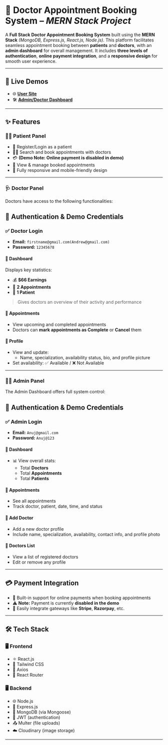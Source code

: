 # 🏥 **Doctor Appointment Booking System** – *MERN Stack Project*

A **Full Stack Doctor Appointment Booking System** built using the **MERN Stack** *(MongoDB, Express.js, React.js, Node.js)*. This platform facilitates seamless appointment booking between **patients** and **doctors**, with an **admin dashboard** for overall management. It includes **three levels of authentication**, **online payment integration**, and a **responsive design** for smooth user experience.

---

## 🔗 **Live Demos**

- 🌐 **[User Site](https://hospital-appointment-site-frontend.onrender.com)**
- 🛠️ **[Admin/Doctor Dashboard](https://hospital-appointment-site-admin.onrender.com)**

---

## ✨ **Features**

### 👨‍⚕️ **Patient Panel**
- 📝 Register/Login as a patient  
- 🧑‍⚕️ Search and book appointments with doctors  
- 💳 **(Demo Note: Online payment is disabled in demo)**  
- 📅 View & manage booked appointments  
- 📱 Fully responsive and mobile-friendly design  

---

### 🩺 **Doctor Panel**
Doctors have access to the following functionalities:


 ## 🔐 **Authentication & Demo Credentials**

### ✅ **Doctor Login**
- **Email:** `firstname@gmail.com(Andrew@gmail.com)`  
- **Password:** `12345678`

#### 🔹 **Dashboard**
Displays key statistics:
- 💰 **$66 Earnings**
- 📅 **2 Appointments**
- 👤 **1 Patient**
> Gives doctors an overview of their activity and performance

#### 🔹 **Appointments**
- View upcoming and completed appointments  
- Doctors can **mark appointments as Complete** or **Cancel** them  

#### 🔹 **Profile**
- View and update:
  - Name, specialization, availability status, bio, and profile picture  
- Set availability: ✅ Available / ❌ Not Available

---

### 👨‍💼 **Admin Panel**
The Admin Dashboard offers full system control:

 ## 🔐 **Authentication & Demo Credentials**

### ✅ **Admin Login**
- **Email:** `Anuj@gmail.com`  
- **Password:** `Anuj@123`

#### 🔹 **Dashboard**
- 📊 View overall stats:
  - Total **Doctors**
  - Total **Appointments**
  - Total **Patients**

#### 🔹 **Appointments**
- See all appointments  
- Track doctor, patient, date, time, and status  

#### 🔹 **Add Doctor**
- Add a new doctor profile  
- Include name, specialization, availability, contact info, and profile photo  

#### 🔹 **Doctors List**
- View a list of registered doctors  
- Edit or remove any profile  

---

## 💳 **Payment Integration**
- 💸 Built-in support for online payments when booking appointments  
- ⚠️ **Note:** Payment is currently **disabled in the demo**  
- 🔌 Easily integrate gateways like **Stripe**, **Razorpay**, etc.

---

## 🛠️ **Tech Stack**

### 🖥️ Frontend
- ⚛️ React.js  
- 🎨 Tailwind CSS  
- 🔗 Axios  
- 🚦 React Router

### 🖥️ Backend
- 🌐 Node.js  
- 🚀 Express.js  
- 💾 MongoDB (via Mongoose)  
- 🔐 JWT (authentication)  
- 📤 Multer (file uploads)  
- ☁️ Cloudinary (image storage)

---



